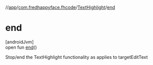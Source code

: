 //[app](../../../index.md)/[com.fredhappyface.fhcode](../index.md)/[TextHighlight](index.md)/[end](end.md)

# end

[androidJvm]\
open fun [end](end.md)()

Stop/end the TextHighlight functionality as applies to targetEditText
